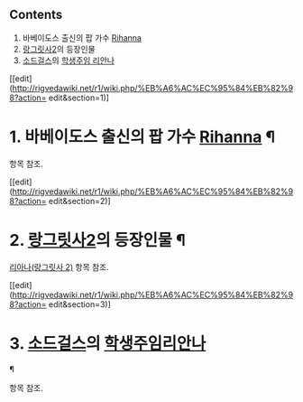 ## Contents

    

1. 바베이도스 출신의 팝 가수 [Rihanna](%EB%A6%AC%ED%95%9C%EB%82%98.md)
2. [랑그릿사2](%EB%9E%91%EA%B7%B8%EB%A6%BF%EC%82%AC2.md)의 등장인물 
3. [소드걸스](%EC%86%8C%EB%93%9C%EA%B1%B8%EC%8A%A4.md)의 [학생주임 리안나](%ED%95%99%EC%83%9D%EC%A3%BC%EC%9E%84%20%EB%A6%AC%EC%95%88%EB%82%98.md)

[[edit](http://rigvedawiki.net/r1/wiki.php/%EB%A6%AC%EC%95%84%EB%82%98?action=
edit&section=1)]

# 1. 바베이도스 출신의 팝 가수 [Rihanna](%EB%A6%AC%ED%95%9C%EB%82%98.md) ¶

항목 참조.

  

[[edit](http://rigvedawiki.net/r1/wiki.php/%EB%A6%AC%EC%95%84%EB%82%98?action=
edit&section=2)]

# 2. [랑그릿사2](%EB%9E%91%EA%B7%B8%EB%A6%BF%EC%82%AC2.md)의 등장인물 ¶

[리아나(랑그릿사 2)](%EB%A6%AC%EC%95%84%EB%82%98%28%EB%9E%91%EA%B7%B8%EB%A6%BF%EC%82%AC%202%29.md) 항목 참조.

  

[[edit](http://rigvedawiki.net/r1/wiki.php/%EB%A6%AC%EC%95%84%EB%82%98?action=
edit&section=3)]

# 3. [소드걸스](%EC%86%8C%EB%93%9C%EA%B1%B8%EC%8A%A4.md)의 [학생주임리안나](%ED%95%99%EC%83%9D%EC%A3%BC%EC%9E%84%20%EB%A6%AC%EC%95%88%EB%82%98.md)
¶

항목 참조.

